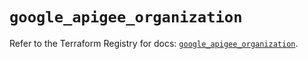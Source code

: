 # `google_apigee_organization`

Refer to the Terraform Registry for docs: [`google_apigee_organization`](https://registry.terraform.io/providers/hashicorp/google/5.31.1/docs/resources/apigee_organization).
